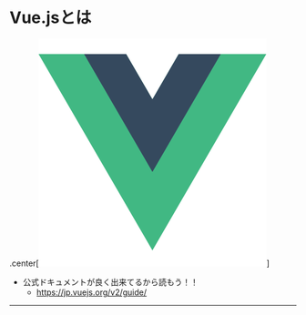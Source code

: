 # Vue.jsとは

.center[![Vue.js Logo](/img/vue_logo.png)]
+ 公式ドキュメントが良く出来てるから読もう！！
  + https://jp.vuejs.org/v2/guide/

---
